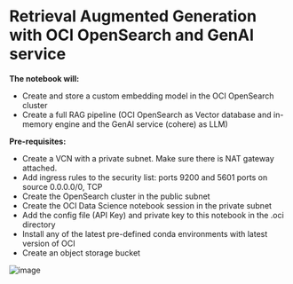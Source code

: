 # Retrieval Augmented Generation with OCI OpenSearch and GenAI service

**The notebook will:**
- Create and store a custom embedding model in the OCI OpenSearch cluster
- Create a full RAG pipeline (OCI OpenSearch as Vector database and in-memory engine and the GenAI service (cohere) as LLM)

**Pre-requisites:**

- Create a VCN with a private subnet. Make sure there is NAT gateway attached.
- Add ingress rules to the security list: ports 9200 and 5601 ports on source 0.0.0.0/0, TCP
- Create the OpenSearch cluster in the public subnet
- Create the OCI Data Science notebook session in the private subnet
- Add the config file (API Key) and private key to this notebook in the .oci directory
- Install any of the latest pre-defined conda environments with latest version of OCI
- Create an object storage bucket

  
![image](images/img_1.jpg)
